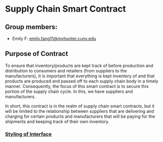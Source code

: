 # Supply Chain Smart Contract

## Group members:
-   Emily F: emily.fang11@myhunter.cuny.edu

## Purpose of Contract
To ensure that inventory/products are kept track of before production and distribution to consumers and retailers (from suppliers to the manufacturers), it is important that everything is kept inventory of and that products are produced and passed off to each supply chain body in a timely manner. Consequently, the focus of this smart contract is to secure this portion of the supply chain cycle. In this, we have suppliers and manufacturers.

In short, this contract is in the realm of supply chain smart contracts, but it will be limited to the relationship between suppliers that are delivering and charging for certain products and manufacturers that will be paying for the shipments and keeping track of their own inventory.

### [Styling of Interface](https://solidity.readthedocs.io/en/v0.5.13/style-guide.html)
